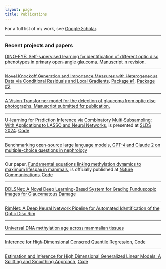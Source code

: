 ```yaml
---
layout: page
title: Publications
---
```


For a full list of my work, see [Google Scholar](https://scholar.google.com/citations?user=p_EExuwAAAAJ&hl=en).

---

### Recent projects and papers

[DINO-EYE: Self-supervised learning for identification of different optic disc phenotypes in primary open-angle glaucoma. Manuscript in revision.](https://www.researchsquare.com/article/rs-7237712/v1)

---

[Novel Knockoff Generation and Importance Measures with Heterogeneous Data via Conditional Residuals and Local Gradients](https://arxiv.org/abs/2508.14882).
[Package #1](https://github.com/mtcade/rangerKnockoff),
[Package #2](https://github.com/mtcade/Mald)

---

[A Vision Transformer model for the detection of glaucoma from optic disc photographs. Manuscript submitted for publication.](https://www.researchsquare.com/article/rs-7376329/v1)

---

[U-learning for Prediction Inference via Combinatory Multi-Subsampling: With Applications to LASSO and Neural Networks](https://arxiv.org/abs/2407.15301), is presented at [SLDS 2024](https://sites.google.com/view/slds2024/menu/program?authuser=0). 
[Code](https://github.com/feizhe/U-learning)

---

[Benchmarking open-source large language models, GPT-4 and Claude 2 on multiple-choice questions in nephrology](https://ai.nejm.org/doi/full/10.1056/AIdbp2300092)

---

Our paper, [Fundamental equations linking methylation dynamics to maximum lifespan in mammals](https://www.biorxiv.org/content/10.1101/2023.05.21.541643v2.abstract), is officially published at [Nature Communications](https://www.nature.com/articles/s41467-024-51855-z). 
[Code](https://github.com/feizhe/FundamentalEquations)

---

[DDLSNet: A Novel Deep Learning-Based System for Grading Funduscopic Images for Glaucomatous Damage](https://www.ophthalmologyscience.org/article/S2666-9145(22)00144-0/fulltext)
<!-- <img src="images/dummy_thumbnail.jpg?raw=true"/> -->

---

[RimNet: A Deep Neural Network Pipeline for Automated Identification of the Optic Disc Rim](https://www.ophthalmologyscience.org/article/S2666-9145(22)00133-6/fulltext)
<!-- <img src="images/dummy_thumbnail.jpg?raw=true"/> -->

---

[Universal DNA methylation age across mammalian tissues](https://www.biorxiv.org/content/10.1101/2021.01.18.426733v1.full)
<!-- <img src="images/dummy_thumbnail.jpg?raw=true"/> -->

---

[Inference for High-Dimensional Censored Quantile Regression](https://www.tandfonline.com/doi/abs/10.1080/01621459.2021.1957900?journalCode=uasa20),
[Code](https://github.com/feizhe/HDCQR_Paper)
<!-- <img src="images/dummy_thumbnail.jpg?raw=true"/> -->

---

[Estimation and Inference for High Dimensional Generalized Linear Models: A Splitting and Smoothing Approach](https://www.jmlr.org/papers/v22/19-132.html),
[Code](https://github.com/feizhe/SSHDI)
